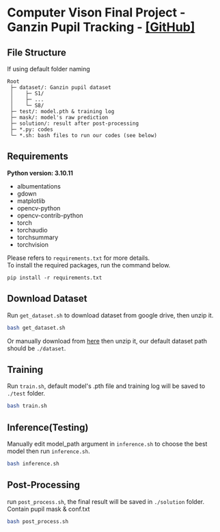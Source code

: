# Computer Vison Final Project - Ganzin Pupil Tracking - [[GitHub]](https://github.com/eaglemox/2023Spring-EECV-GanzinPupilTracking)
## File Structure
If using default folder naming
``` 
Root
 ├─ dataset/: Ganzin pupil dataset
 │    ├─ S1/
 │    ├─ ...
 │    └─ S8/
 ├─ test/: model.pth & training log
 ├─ mask/: model's raw prediction
 ├─ solution/: result after post-processing
 ├─ *.py: codes
 └─ *.sh: bash files to run our codes (see below)
```
## Requirements
**Python version: 3.10.11**
- albumentations
- gdown
- matplotlib
- opencv-python
- opencv-contrib-python
- torch
- torchaudio
- torchsummary
- torchvision

Please refers to `requirements.txt` for more details. \
To install the required packages, run the command below.
```
pip install -r requirements.txt
```
## Download Dataset
Run `get_dataset.sh` to download dataset from google drive, then unzip it.
``` bash
bash get_dataset.sh
```
Or manually download from [here](https://drive.google.com/file/d/1XniSRxen6Ne7TMzFKzdax6xiWJKw_7SD/view?usp=drive_link) then unzip it, our default dataset path should be `./dataset`.
## Training
Run `train.sh`, default model's .pth file and training log will be saved to `./test` folder.
``` bash
bash train.sh
```
## Inference(Testing)
Manually edit model_path argument in `inference.sh` to choose the best model then run `inference.sh`.
``` bash
bash inference.sh
```
## Post-Processing
run `post_process.sh`, the final result will be saved in `./solution` folder. \
Contain pupil mask & conf.txt
``` bash
bash post_process.sh
```